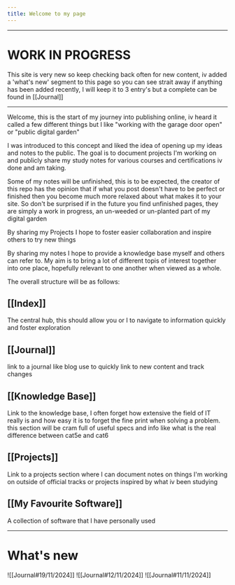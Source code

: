 ```yaml
---
title: Welcome to my page
---
```

---
# WORK IN PROGRESS
This site is very new so keep checking back often for new content, iv added a 'what's new' segment to this page so you can see strait away if anything has been added recently, I will keep it to 3 entry's but a complete can be found in [[Journal]]

---
Welcome, this is the start of my journey into publishing online, iv heard it called a few different things but I like "working with the garage door open" or "public digital garden"

I was introduced to this concept and liked the idea of opening up my ideas and notes to the public. The goal is to document projects I'm working on and publicly share my study notes for various courses and certifications iv done and am taking.

Some of my notes will be unfinished, this is to be expected, the creator of this repo has the opinion that if what you post doesn't have to be perfect or finished then you become much more relaxed about what makes it to your site. So don't be surprised if in the future you find unfinished pages, they are simply a work in progress, an un-weeded or un-planted part of my digital garden

By sharing my Projects I hope to foster easier collaboration and inspire others to try new things

By sharing my notes I hope to provide a knowledge base myself and others can refer to. My aim is to bring a lot of different topis of interest together into one place, hopefully relevant to one another when viewed as a whole.

The overall structure will be as follows:

## [[Index]]
The central hub, this should allow you or I to navigate to information quickly and foster exploration
## [[Journal]]
link to a journal like blog use to quickly link to new content and track changes
## [[Knowledge Base]]
Link to the knowledge base, I often forget how extensive the field of IT really is and how easy it is to forget the fine print when solving a problem. this section will be cram full of useful specs and info like what is the real difference between cat5e and cat6
## [[Projects]]
Link to a projects section where I can document notes on things I'm working on outside of official tracks or projects inspired by what iv been studying
## [[My Favourite Software]]
A collection of software that I have personally used

---
# What's new
![[Journal#19/11/2024]]
![[Journal#12/11/2024]]
![[Journal#11/11/2024]]
